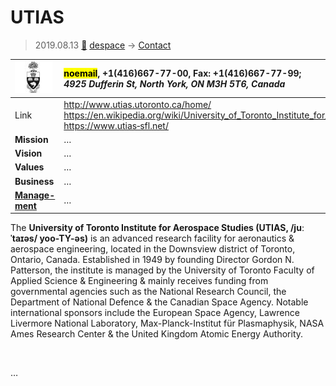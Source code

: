 # UTIAS
> 2019.08.13 [🚀](../index/index.md) [despace](index.md) → [Contact](contact.md)

|[![](f/contact/u/utias_logo1_thumb.jpg)](f/contact/u/utias_logo1.png)|<mark>noemail</mark>, +1(416)667-77-00, Fax: +1(416)667-77-99;<br> *4925 Dufferin St, North York, ON M3H 5T6, Canada*|
|:--|:--|
|Link|<http://www.utias.utoronto.ca/home/><br> <https://en.wikipedia.org/wiki/University_of_Toronto_Institute_for_Aerospace_Studies><br> <https://www.utias‑sfl.net/>|
|**Mission**|…|
|**Vision**|…|
|**Values**|…|
|**Business**|…|
|**[Manage-<br>ment](mgmt.md)**|…|

The **University of Toronto Institute for Aerospace Studies (UTIAS, /juːˈtaɪəs/ yoo-TY-əs)** is an advanced research facility for aeronautics & aerospace engineering, located in the Downsview district of Toronto, Ontario, Canada. Established in 1949 by founding Director Gordon N. Patterson, the institute is managed by the University of Toronto Faculty of Applied Science & Engineering & mainly receives funding from governmental agencies such as the National Research Council, the Department of National Defence & the Canadian Space Agency. Notable international sponsors include the European Space Agency, Lawrence Livermore National Laboratory, Max-Planck-Institut für Plasmaphysik, NASA Ames Research Center & the United Kingdom Atomic Energy Authority.


<p style="page-break-after:always"> </p>

…

